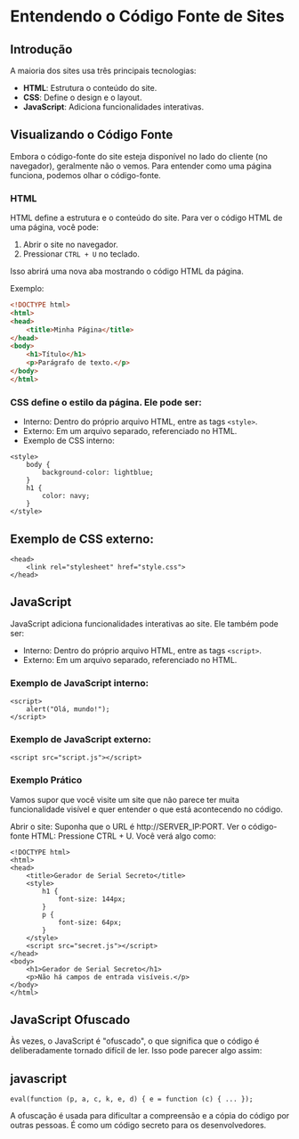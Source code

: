 # Entendendo o Código Fonte de Sites

## Introdução

A maioria dos sites usa três principais tecnologias:
- **HTML**: Estrutura o conteúdo do site.
- **CSS**: Define o design e o layout.
- **JavaScript**: Adiciona funcionalidades interativas.

## Visualizando o Código Fonte

Embora o código-fonte do site esteja disponível no lado do cliente (no navegador), geralmente não o vemos. Para entender como uma página funciona, podemos olhar o código-fonte.

### HTML

HTML define a estrutura e o conteúdo do site. Para ver o código HTML de uma página, você pode:
1. Abrir o site no navegador.
2. Pressionar `CTRL + U` no teclado.

Isso abrirá uma nova aba mostrando o código HTML da página.

Exemplo:
```html
<!DOCTYPE html>
<html>
<head>
    <title>Minha Página</title>
</head>
<body>
    <h1>Título</h1>
    <p>Parágrafo de texto.</p>
</body>
</html>
````

### CSS define o estilo da página. Ele pode ser:

- Interno: Dentro do próprio arquivo HTML, entre as tags `<style>`.
- Externo: Em um arquivo separado, referenciado no HTML.
- Exemplo de CSS interno:

```
<style>
    body {
        background-color: lightblue;
    }
    h1 {
        color: navy;
    }
</style>
```
## Exemplo de CSS externo:
````
<head>
    <link rel="stylesheet" href="style.css">
</head>
````

## JavaScript
JavaScript adiciona funcionalidades interativas ao site. Ele também pode ser:

- Interno: Dentro do próprio arquivo HTML, entre as tags `<script>`.
- Externo: Em um arquivo separado, referenciado no HTML.

### Exemplo de JavaScript interno:

````
<script>
    alert("Olá, mundo!");
</script>
````

### Exemplo de JavaScript externo:

```
<script src="script.js"></script>
```

### Exemplo Prático
Vamos supor que você visite um site que não parece ter muita funcionalidade visível e quer entender o que está acontecendo no código.

Abrir o site: Suponha que o URL é http://SERVER_IP:PORT.
Ver o código-fonte HTML: Pressione CTRL + U.
Você verá algo como:

```
<!DOCTYPE html>
<html>
<head>
    <title>Gerador de Serial Secreto</title>
    <style>
        h1 {
            font-size: 144px;
        }
        p {
            font-size: 64px;
        }
    </style>
    <script src="secret.js"></script>
</head>
<body>
    <h1>Gerador de Serial Secreto</h1>
    <p>Não há campos de entrada visíveis.</p>
</body>
</html>
```
## JavaScript Ofuscado
Às vezes, o JavaScript é "ofuscado", o que significa que o código é deliberadamente tornado difícil de ler. Isso pode parecer algo assim:

## javascript
```
eval(function (p, a, c, k, e, d) { e = function (c) { ... });
```

A ofuscação é usada para dificultar a compreensão e a cópia do código por outras pessoas. É como um código secreto para os desenvolvedores.

